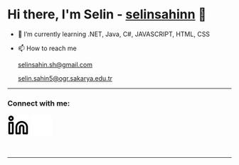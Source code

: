 # Hi there, I'm Selin - [selinsahinn][linkedin] 👋

- 🌱 I’m currently learning .NET, Java, C#, JAVASCRIPT, HTML, CSS
- 📫 How to reach me

  selinsahin.sh@gmail.com
  
  selin.sahin5@ogr.sakarya.edu.tr

---

### Connect with me:

[![website](./img/linkedin-light.svg)](https://linkedin.com/in/selinsahinn#gh-light-mode-only)
[![website](./img/linkedin-dark.svg)](https://linkedin.com/in/selinsahinn#gh-dark-mode-only)
&nbsp;&nbsp;

<br />

---

[linkedin]: https://linkedin.com/in/selinsahinn
